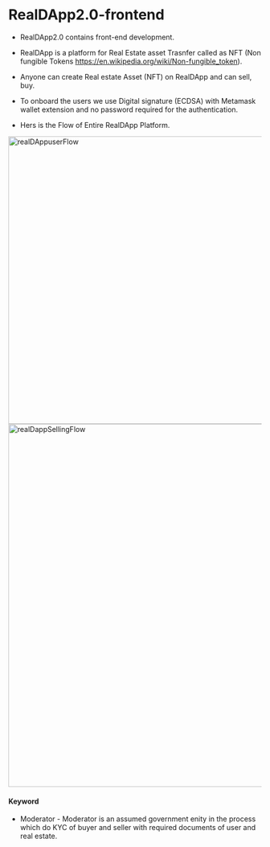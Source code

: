 # RealDApp2.0-frontend
- RealDApp2.0 contains front-end development.

- RealDApp is a platform for Real Estate asset Trasnfer called as NFT (Non fungible Tokens https://en.wikipedia.org/wiki/Non-fungible_token).
- Anyone can create Real estate Asset (NFT) on RealDApp and can sell, buy.
- To onboard the users we use Digital signature (ECDSA) with Metamask wallet extension and no password required for the authentication.
- Hers is the Flow of Entire RealDApp Platform.

<img width="572" alt="realDAppuserFlow" src="https://user-images.githubusercontent.com/67961128/226176969-4fafa4ef-7742-45eb-877b-4dd6eb97ec19.png">

<img width="722" alt="realDappSellingFlow" src="https://user-images.githubusercontent.com/67961128/226177008-27f227b4-7059-4a23-abae-cead17ab4398.png">

#### Keyword
- Moderator - Moderator is an assumed government enity in the process which do KYC of buyer and seller with required documents of user and real estate.
